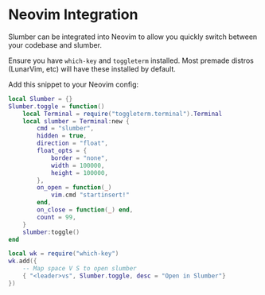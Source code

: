 # Neovim Integration 

Slumber can be integrated into Neovim to allow you quickly switch between your codebase and slumber.

Ensure you have `which-key` and `toggleterm` installed. Most premade distros (LunarVim, etc) will have these installed by default. 

Add this snippet to your Neovim config:
```lua
local Slumber = {}
Slumber.toggle = function()
    local Terminal = require("toggleterm.terminal").Terminal
    local slumber = Terminal:new {
        cmd = "slumber",
        hidden = true,
        direction = "float",
        float_opts = {
            border = "none",
            width = 100000,
            height = 100000,
        },
        on_open = function(_)
            vim.cmd "startinsert!"
        end,
        on_close = function(_) end,
        count = 99,
    }
    slumber:toggle()
end

local wk = require("which-key")
wk.add({
    -- Map space V S to open slumber 
    { "<leader>vs", Slumber.toggle, desc = "Open in Slumber"}
})
```
